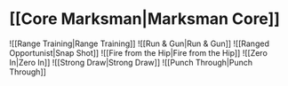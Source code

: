# [[Core Marksman|Marksman Core]]
![[Range Training|Range Training]]
![[Run & Gun|Run & Gun]]
![[Ranged Opportunist|Snap Shot]]
![[Fire from the Hip|Fire from the Hip]]
![[Zero In|Zero In]]
![[Strong Draw|Strong Draw]]
![[Punch Through|Punch Through]]
